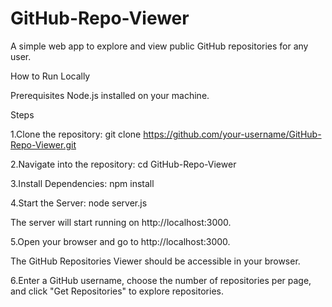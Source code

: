 # GitHub-Repo-Viewer
A simple web app to explore and view public GitHub repositories for any user.

How to Run Locally

Prerequisites
Node.js installed on your machine.

Steps

1.Clone the repository:
git clone https://github.com/your-username/GitHub-Repo-Viewer.git

2.Navigate into the repository:
cd GitHub-Repo-Viewer

3.Install Dependencies:
npm install

4.Start the Server:
node server.js

The server will start running on http://localhost:3000.

5.Open your browser and go to http://localhost:3000.

The GitHub Repositories Viewer should be accessible in your browser.

6.Enter a GitHub username, choose the number of repositories per page, and click "Get Repositories" to explore repositories.

